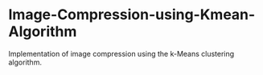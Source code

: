 # Image-Compression-using-Kmean-Algorithm
Implementation of image compression using the k-Means clustering algorithm.
